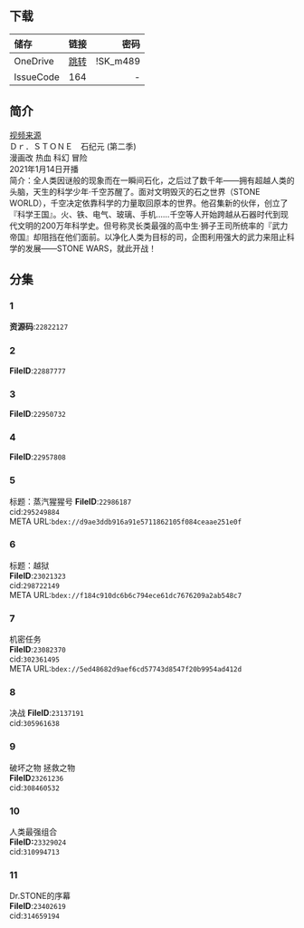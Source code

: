 ## 下载

储存 | 链接 | 密码
:----------- | :-----------: | -----------:
 OneDrive | [跳转](https://xrzcloud-my.sharepoint.com/:f:/g/personal/xrz_xrzyun_ml/EmHfpic4cD1Mh1BlqEc8YsYBXaHdiGDltpHFv0x11OQ8FA?e=oObbUu) | !SK_m489
 IssueCode | 164 | -

## 简介
[视频来源](https://www.bilibili.com/bangumi/media/md28231817/)  
Ｄｒ．ＳＴＯＮＥ　石纪元 (第二季)  
漫画改 热血 科幻 冒险  
2021年1月14日开播  
简介：全人类因谜般的现象而在一瞬间石化，之后过了数千年——拥有超越人类的头脑，天生的科学少年·千空苏醒了。面对文明毁灭的石之世界（STONE WORLD），千空决定依靠科学的力量取回原本的世界。他召集新的伙伴，创立了『科学王国』。火、铁、电气、玻璃、手机……千空等人开始跨越从石器时代到现代文明的200万年科学史。但号称灵长类最强的高中生·狮子王司所统率的『武力帝国』却阻挡在他们面前。以净化人类为目标的司，企图利用强大的武力来阻止科学的发展——STONE WARS，就此开战！    
## 分集
### 1
**资源码**:`22822127`
### 2
**FileID**:`22887777`
### 3
**FileID**:`22950732`
### 4
**FileID**:`22957808`
### 5
标题：蒸汽猩猩号
**FileID**:`22986187`  
cid:`295249884`  
META URL:`bdex://d9ae3ddb916a91e5711862105f084ceaae251e0f`  
### 6
标题：越狱  
**FileID**:`23021323`  
cid:`298722149`  
META URL:`bdex://f184c910dc6b6c794ece61dc7676209a2ab548c7`  
### 7
机密任务  
**FileID**:`23082370`  
cid:`302361495`  
META URL:`bdex://5ed48682d9aef6cd57743d8547f20b9954ad412d`  
### 8
决战
**FileID**:`23137191`  
cid:`305961638`  
### 9
破坏之物 拯救之物  
**FileID**`23261236`  
cid:`308460532`  
### 10
人类最强组合  
**FileID:**`23329024`  
cid:`310994713`  
### 11
Dr.STONE的序幕  
**FileID**:`23402619`  
cid:`314659194`  